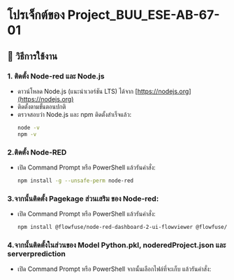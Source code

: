 # โปรเจ็กต์ของ Project_BUU_ESE-AB-67-01

## 📌 วิธีการใช้งาน

### 1. ติดตั้ง Node-red และ Node.js
- ดาวน์โหลด Node.js (แนะนำเวอร์ชัน LTS) ได้จาก [https://nodejs.org](https://nodejs.org)
- ติดตั้งตามขั้นตอนปกติ
- ตรวจสอบว่า Node.js และ npm ติดตั้งสำเร็จแล้ว:
  ```bash
  node -v
  npm -v
### 2.ติดตั้ง Node-RED
- เปิด Command Prompt หรือ PowerShell แล้วรันคำสั่ง:
  ```bash
  npm install -g --unsafe-perm node-red
### 3.จากนั้นติดตั้ง Pagekage ส่วนเสริม ของ Node-red:
- เปิด Command Prompt หรือ PowerShell แล้วรันคำสั่ง:
  ```bash
  npm install @flowfuse/node-red-dashboard-2-ui-flowviewer @flowfuse/node-red-dashboard-2-ui-iframe @flowfuse/node-red-dashboard-2-ui-led @flowfuse/node-red-dashboard
### 4.จากนั้นติดตั้งในส่วนของ Model Python.pkl, noderedProject.json และ serverprediction
- เปิด Command Prompt หรือ PowerShell จากนั้นเลือกไฟล์ที่จะเก็บ แล้วรันคำสั่ง:
  ```bash
  
